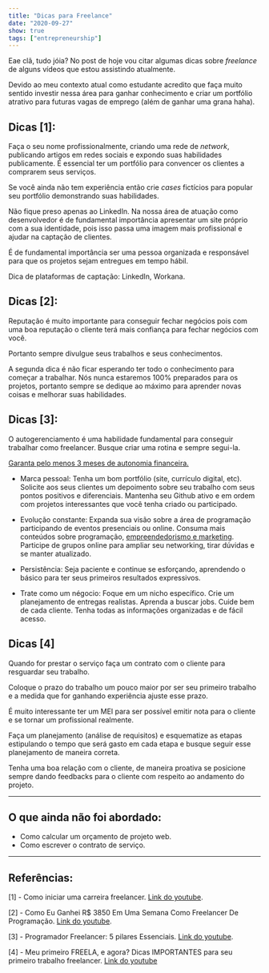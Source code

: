 ```yaml
---
title: "Dicas para Freelance"
date: "2020-09-27"
show: true
tags: ["entrepreneurship"]
---
```


Eae clã, tudo jóia? No post de hoje vou citar algumas dicas sobre *freelance* de alguns vídeos que estou assistindo atualmente.

Devido ao meu contexto atual como estudante acredito que faça muito sentido investir nessa área para ganhar conhecimento e criar um portfólio atrativo para futuras vagas de emprego (além de ganhar uma grana haha).

## Dicas [1]:

Faça o seu nome profissionalmente, criando uma rede de *network*, publicando artigos em redes sociais e expondo suas habilidades publicamente. É essencial ter um portfólio para convencer os clientes a comprarem seus serviços.

Se você ainda não tem experiência então crie *cases* fictícios para popular seu portfólio demonstrando suas habilidades.

Não fique preso apenas ao LinkedIn. Na nossa área de atuação como desenvolvedor é de fundamental importância apresentar um site próprio com a sua identidade, pois isso passa uma imagem mais profissional e ajudar na captação de clientes.

É de fundamental importância ser uma pessoa organizada e responsável para que os projetos sejam entregues em tempo hábil.

Dica de plataformas de captação: LinkedIn, Workana.

## Dicas [2]:

Reputação é muito importante para conseguir fechar negócios pois com uma boa reputação o cliente terá mais confiança para fechar negócios com você.

Portanto sempre divulgue seus trabalhos e seus conhecimentos.

A segunda dica é não ficar esperando ter todo o conhecimento para começar a trabalhar. Nós nunca estaremos 100% preparados para os projetos, portanto sempre se dedique ao máximo para aprender novas coisas e melhorar suas habilidades.

## Dicas [3]:

O autogerenciamento é uma habilidade fundamental para conseguir trabalhar como freelancer. Busque criar uma rotina e sempre segui-la.

<u>Garanta pelo menos 3 meses de autonomia financeira.</u>

* Marca pessoal: Tenha um bom portfólio (site, currículo digital, etc). Solicite aos seus clientes um depoimento sobre seu trabalho com seus pontos positivos e diferenciais. Mantenha seu Github ativo e em ordem com projetos interessantes que você tenha criado ou participado.

* Evolução constante: Expanda sua visão sobre a área de programação participando de eventos presenciais ou online. Consuma mais conteúdos sobre programação, <u>empreendedorismo e marketing</u>. Participe de grupos online para ampliar seu networking, tirar dúvidas e se manter atualizado.

* Persistência: Seja paciente e continue se esforçando, aprendendo o básico para ter seus primeiros resultados expressivos.

* Trate como um négocio: Foque em um nicho específico. Crie um planejamento de entregas realistas. Aprenda a buscar jobs. Cuide bem de cada cliente. Tenha todas as informações organizadas e de fácil acesso.

## Dicas [4]

Quando for prestar o serviço faça um contrato com o cliente para resguardar seu trabalho.

Coloque o prazo do trabalho um pouco maior por ser seu primeiro trabalho e a medida que for ganhando experiência ajuste esse prazo.

É muito interessante ter um MEI para ser possível emitir nota para o cliente e se tornar um profissional realmente.

Faça um planejamento (análise de requisitos) e esquematize as etapas estipulando o tempo que será gasto em cada etapa e busque seguir esse planejamento de maneira correta.

Tenha uma boa relação com o cliente, de maneira proativa se posicione sempre dando feedbacks para o cliente com respeito ao andamento do projeto.

---

## O que ainda não foi abordado:

* Como calcular um orçamento de projeto web.
* Como escrever o contrato de serviço.

---

## Referências:

[1] - Como iniciar uma carreira freelancer. [Link do youtube](https://www.youtube.com/watch?v=lp5OgstpFp4).

[2] - Como Eu Ganhei R$ 3850 Em Uma Semana Como Freelancer De Programação. [Link do youtube](https://www.youtube.com/watch?v=_DXdmuGqXLg).

[3] - Programador Freelancer: 5 pilares Essenciais. [Link do youtube](https://www.youtube.com/watch?v=XUPBNMjkJ0A).

[4] - Meu primeiro FREELA, e agora? Dicas IMPORTANTES para seu primeiro trabalho freelancer. [Link do youtube](https://www.youtube.com/watch?v=vvniOL394rI)
